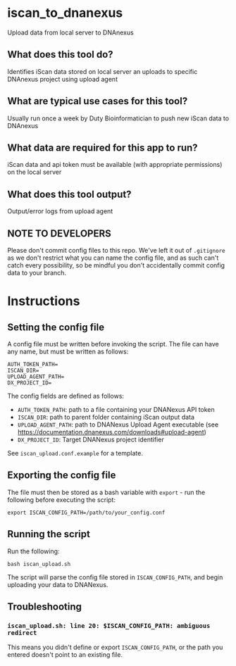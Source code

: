 <!-- dx-header -->

# iscan_to_dnanexus
Upload data from local server to DNAnexus

## What does this tool do?
Identifies iScan data stored on local server an uploads to specific DNAnexus project using upload agent

## What are typical use cases for this tool?
Usually run once a week by Duty Bioinformatician to push new iScan data to DNAnexus

## What data are required for this app to run?
iScan data and api token must be available (with appropriate permissions) on the local server

## What does this tool output?
Output/error logs from upload agent

## NOTE TO DEVELOPERS

Please don't commit config files to this repo. We've left it out of `.gitignore` as we don't restrict what
you can name the config file, and as such can't catch every possibility, so be mindful you don't accidentally
commit config data to your branch.

# Instructions

## Setting the config file

A config file must be written before invoking the script. The file can have any name, but must be written as follows:

```
AUTH_TOKEN_PATH=
ISCAN_DIR=
UPLOAD_AGENT_PATH=
DX_PROJECT_ID=
```

The config fields are defined as follows:

- `AUTH_TOKEN_PATH`: path to a file containing your DNANexus API token
- `ISCAN_DIR`: path to parent folder containing iScan output data
- `UPLOAD_AGENT_PATH`: path to DNANexus Upload Agent executable (see https://documentation.dnanexus.com/downloads#upload-agent)
- `DX_PROJECT_ID`: Target DNANexus project identifier

See `iscan_upload.conf.example` for a template.

## Exporting the config file

The file must then be stored as a bash variable with `export` - run the following before executing the script:

`export ISCAN_CONFIG_PATH=/path/to/your_config.conf`

## Running the script

Run the following:

`bash iscan_upload.sh`

The script will parse the config file stored in `ISCAN_CONFIG_PATH`, and begin uploading your data to DNANexus.

## Troubleshooting

### `iscan_upload.sh: line 20: $ISCAN_CONFIG_PATH: ambiguous redirect`

This means you didn't define or export `ISCAN_CONFIG_PATH`, or the path you entered doesn't point to an existing file.
